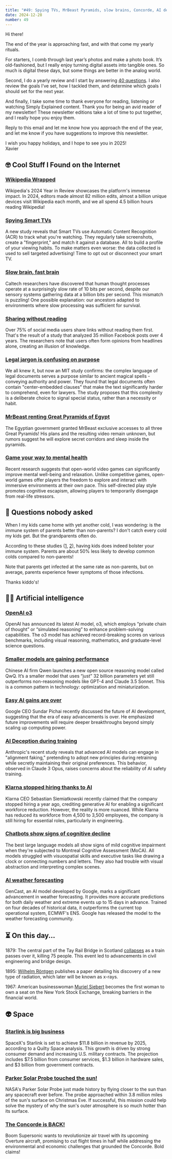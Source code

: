 ```yaml
---
title: "#49: Spying TVs, MrBeast Pyramids, slow brains, Concorde, AI deception, o3, smol AI, and more!"
date: 2024-12-28
number: 49
---
```


Hi there!

The end of the year is approaching fast, and with that come my yearly rituals.

For starters, I comb through last year’s photos and make a photo book. It’s old-fashioned, but I really enjoy turning digital assets into tangible ones. So much is digital these days, but some things are better in the analog world.

Second, I do a yearly review and I start by answering [40 questions](https://github.com/kepano/40-questions/blob/master/year.md). I also review the goals I’ve set, how I tackled them, and determine which goals I should set for the next year.

And finally, I take some time to thank everyone for reading, listening or watching Simply Explained content. Thank you for being an avid reader of my newsletter! These newsletter editions take a lot of time to put together, and I really hope you enjoy them.

Reply to this email and let me know how you approach the end of the year, and let me know if you have suggestions to improve this newsletter.

I wish you happy holidays, and I hope to see you in 2025!  
Xavier

## 🤓 Cool Stuff I Found on the Internet

### [Wikipedia Wrapped](https://wikimediafoundation.org/wikipedia-year-in-review-2024/)
Wikipedia's 2024 Year in Review showcases the platform's immense impact. In 2024, editors made almost 82 million edits, almost a billion unique devices visit Wikipedia each month, and we all spend 4.5 billion hours reading Wikipedia!



### [Spying Smart TVs](https://www.ucdavis.edu/news/your-smart-tv-watching-what-you-watch)
A new study reveals that Smart TVs use Automatic Content Recognition (ACR) to track what you're watching. They regularly take screenshots, create a "fingerprint," and match it against a database. All to build a profile of your viewing habits. To make matters even worse: the data collected is used to sell targeted advertising! Time to opt out or disconnect your smart TV.


### [Slow brain, fast brain](https://www.caltech.edu/about/news/thinking-slowly-the-paradoxical-slowness-of-human-behavior)
Caltech researchers have discovered that human thought processes operate at a surprisingly slow rate of 10 bits per second, despite our sensory systems gathering data at a billion bits per second. This mismatch is puzzling! One possible explanation: our ancestors adapted to environments where slow processing was sufficient for survival.



### [Sharing without reading](https://www.psypost.org/study-finds-75-of-facebook-shares-are-made-without-reading-the-content/)
Over 75% of social media users share links without reading them first. That's the result of a study that analyzed 35 million Facebook posts over 4 years. The researchers note that users often form opinions from headlines alone, creating an illusion of knowledge.


### [Legal jargon is confusing on purpose](https://www.labrujulaverde.com/en/2024/08/study-explains-why-laws-are-written-in-an-incomprehensible-style/)
We all knew it, but now an MIT study confirms: the complex language of legal documents serves a purpose similar to ancient magical spells - conveying authority and power. They found that legal documents often contain "center-embedded clauses" that make the text significantly harder to comprehend, even for lawyers. The study proposes that this complexity is a deliberate choice to signal special status, rather than a necessity or habit.



### [MrBeast renting Great Pyramids of Egypt](https://tribune.com.pk/story/2516811/mrbeast-rents-egyptian-pyramids-for-100-hours-for-youtube-video)
The Egyptian government granted MrBeast exclusive accesses to all three Great Pyramids! His plans and the resulting video remain unknown, but rumors suggest he will explore secret corridors and sleep inside the pyramids.



### [Game your way to mental health](https://newatlas.com/mental-health/open-world-gaming-psychological-well-being/)
Recent research suggests that open-world video games can significantly improve mental well-being and relaxation. Unlike competitive games, open-world games offer players the freedom to explore and interact with immersive environments at their own pace. This self-directed play style promotes cognitive escapism, allowing players to temporarily disengage from real-life stressors.




## 🤨 Questions nobody asked
When I my kids came home with yet another cold, I was wondering: is the immune system of parents better than non-parents? I don't catch every cold my kids get. But the grandparents often do.

According to these studies ([1](https://pmc.ncbi.nlm.nih.gov/articles/PMC3746028/), [2](https://www.sciencedaily.com/releases/2016/02/160215114023.htm)), having kids does indeed bolster your immune system. Parents are about 50% less likely to develop common colds compared to non-parents!

Note that parents get infected at the same rate as non-parents, but on average, parents experience fewer symptoms of those infections.

Thanks kiddo's!

## 🧠🤖 Artificial intelligence

### [OpenAI o3](https://arstechnica.com/information-technology/2024/12/openai-announces-o3-and-o3-mini-its-next-simulated-reasoning-models/)
OpenAI has announced its latest AI model, o3, which employs “private chain of thought” or “simulated reasoning” to enhance problem-solving capabilities. The o3 model has achieved record-breaking scores on various benchmarks, including visual reasoning, mathematics, and graduate-level science questions.



### [Smaller models are gaining performance](https://qwenlm.github.io/blog/qwq-32b-preview/)
Chinese AI firm Qwen launches a new open source reasoning model called QwQ. It’s a smaller model that uses “just” 32 billion parameters yet still outperforms non-reasoning models like GPT-4 and Claude 3.5 Sonnet. This is a common pattern in technology: optimization and miniaturization.


### [Easy AI gains are over](https://futurism.com/the-byte/google-ceo-easy-ai-over)
Google CEO Sundar Pichai recently discussed the future of AI development, suggesting that the era of easy advancements is over. He emphasized future improvements will require deeper breakthroughs beyond simply scaling up computing power.



### [AI Deception during training](https://techcrunch.com/2024/12/18/new-anthropic-study-shows-ai-really-doesnt-want-to-be-forced-to-change-its-views/)
Anthropic's recent study reveals that advanced AI models can engage in "alignment faking," pretending to adopt new principles during retraining while secretly maintaining their original preferences. This behavior, observed in Claude 3 Opus, raises concerns about the reliability of AI safety training.



### [Klarna stopped hiring thanks to AI](https://techcrunch.com/2024/12/14/klarnas-ceo-says-it-stopped-hiring-thanks-to-ai-but-still-advertises-many-open-positions/)
Klarna CEO Sebastian Siemiatkowski recently claimed that the company stopped hiring a year ago, crediting generative AI for enabling a significant workforce reduction. However, the reality is more nuanced. While Klarna has reduced its workforce from 4,500 to 3,500 employees, the company is still hiring for essential roles, particularly in engineering. 



### [Chatbots show signs of cognitive decline](https://www.eurekalert.org/news-releases/1068361)
The best large language models all show signs of mild cognitive impairment when they're subjected to Montreal Cognitive Assessment (MoCA). All models struggled with visuospatial skills and executive tasks like drawing a clock or connecting numbers and letters. They also had trouble with visual abstraction and interpreting complex scenes.


### [AI weather forecasting](https://deepmind.google/discover/blog/gencast-predicts-weather-and-the-risks-of-extreme-conditions-with-sota-accuracy/)
GenCast, an AI model developed by Google, marks a significant advancement in weather forecasting. It provides more accurate predictions for both daily weather and extreme events up to 15 days in advance. Trained on four decades of historical data, it outperforms the current top operational system, ECMWF's ENS. Google has released the model to the weather forecasting community.




## ⏳ On this day...

1879: The central part of the Tay Rail Bridge in Scotland [collapses](https://en.wikipedia.org/wiki/Tay_Bridge_disaster) as a train passes over it, killing 75 people. This event led to advancements in civil engineering and bridge design.

1895: [Wilhelm Röntgen](https://en.wikipedia.org/wiki/Wilhelm_R%C3%B6ntgen) publishes a paper detailing his discovery of a new type of radiation, which later will be known as x-rays.

1967: American businesswoman [Muriel Siebert](https://en.wikipedia.org/wiki/Muriel_Siebert) becomes the first woman to own a seat on the New York Stock Exchange, breaking barriers in the financial world.


## 👽 Space

### [Starlink is big business](https://spacenews.com/starlink-set-to-hit-11-8-billion-revenue-in-2025-boosted-by-military-contracts/)
SpaceX's Starlink is set to achieve $11.8 billion in revenue by 2025, according to a Quilty Space analysis. This growth is driven by strong consumer demand and increasing U.S. military contracts. The projection includes $7.5 billion from consumer services, $1.3 billion in hardware sales, and $3 billion from government contracts.



### [Parker Solar Probe touched the sun!](https://www.space.com/the-universe/sun/scientists-await-signal-from-nasas-parker-solar-probe-after-historic-close-sun-flyby-will-it-phone-home)
NASA's Parker Solar Probe just made history by flying closer to the sun than any spacecraft ever before. The probe approached within 3.8 million miles of the sun's surface on Christmas Eve. If successful, this mission could help solve the mystery of why the sun's outer atmosphere is so much hotter than its surface.


### [The Concorde is BACK!](https://www.freethink.com/energy/boom-supersonic-flight)
Boom Supersonic wants to revolutionize air travel with its upcoming Overture aircraft, promising to cut flight times in half while addressing the environmental and economic challenges that grounded the Concorde. Bold claims!

